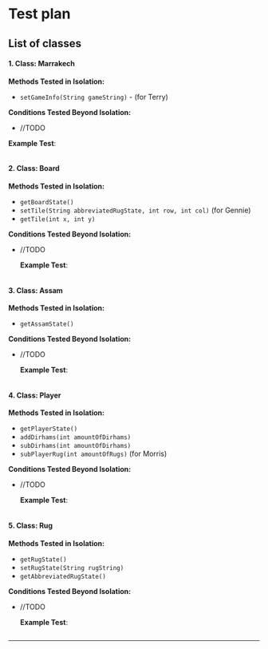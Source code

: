 
# Test plan

## List of classes


#### **1. Class: Marrakech**

**Methods Tested in Isolation:**
- `setGameInfo(String gameString)` - (for Terry)

**Conditions Tested Beyond Isolation:**
-  //TODO

  **Example Test**:
   ```java
   ```

#### **2. Class: Board**

**Methods Tested in Isolation:**
- `getBoardState()`
- `setTile(String abbreviatedRugState, int row, int col)` (for Gennie)
- `getTile(int x, int y)`

**Conditions Tested Beyond Isolation:**
-  //TODO

   **Example Test**:
   ```java
   ```
   
#### **3. Class: Assam**

**Methods Tested in Isolation:**
- `getAssamState()`

**Conditions Tested Beyond Isolation:**
- //TODO

  **Example Test**:
   ```java
   ```

#### **4. Class: Player**

**Methods Tested in Isolation:**
- `getPlayerState()`
- `addDirhams(int amountOfDirhams)`
- `subDirhams(int amountOfDirhams)`
- `subPlayerRug(int amountOfRugs)` (for Morris)

**Conditions Tested Beyond Isolation:**
- //TODO

  **Example Test**:
   ```java
   ```

#### **5. Class: Rug**

**Methods Tested in Isolation:**
- `getRugState()`
- `setRugState(String rugString)`
- `getAbbreviatedRugState()`

**Conditions Tested Beyond Isolation:**
- //TODO

  **Example Test**:
   ```java
   ```

---
